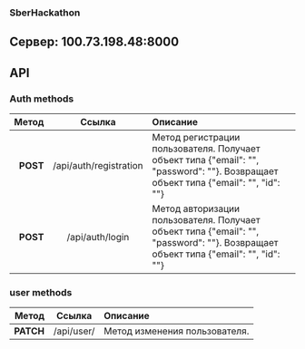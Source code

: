 ### SberHackathon

## Cервер: 100.73.198.48:8000
## API

### Аuth methods

| Метод | Ссылка | Описание|
|----:|:----:|:---------------|
| **POST** | /api/auth/registration | Метод регистрации пользователя. Получает объект типа {"email": "", "password": ""}. Возвращает объект типа {"email": "", "id": ""} |
| **POST** | /api/auth/login | Метод авторизации пользователя. Получает объект типа {"email": "", "password": ""}. Возвращает объект типа {"email": "", "id": ""} |

### user methods

| Метод | Ссылка | Описание|
|----:|:----:|:---------------|
| **PATCH** | /api/user/ | Метод изменения пользователя. |
